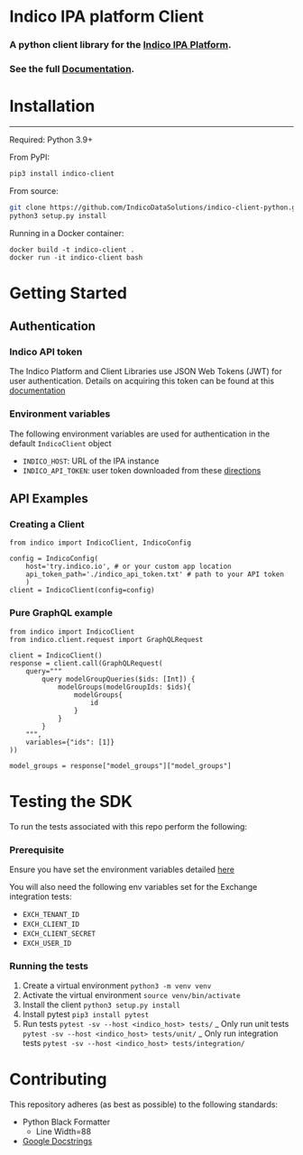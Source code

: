 # Indico IPA platform Client

### A python client library for the [Indico IPA Platform](https://try.indico.io/).

### See the full [Documentation](https://indicodatasolutions.github.io/indico-client-python/).

# Installation

---

Required: Python 3.9+

From PyPI:

```bash
pip3 install indico-client
```

From source:

```bash
git clone https://github.com/IndicoDataSolutions/indico-client-python.git
python3 setup.py install
```

Running in a Docker container:

```
docker build -t indico-client .
docker run -it indico-client bash
```

# Getting Started

## Authentication

### Indico API token

The Indico Platform and Client Libraries use JSON Web Tokens (JWT) for user
authentication. Details on acquiring this token can be found at this [documentation](https://docs.indicodata.ai/articles/#!common-questions-publication/how-do-i-get-started-developing-with-the-indico-api/q/API%2520token/qid/3328/qp/1)

### Environment variables

The following environment variables are used for authentication in the default `IndicoClient` object

- `INDICO_HOST`: URL of the IPA instance
- `INDICO_API_TOKEN`: user token downloaded from these [directions](#indico-api-token)

## API Examples

### Creating a Client

```python3
from indico import IndicoClient, IndicoConfig

config = IndicoConfig(
    host='try.indico.io', # or your custom app location
    api_token_path='./indico_api_token.txt' # path to your API token
    )
client = IndicoClient(config=config)
```

### Pure GraphQL example

```
from indico import IndicoClient
from indico.client.request import GraphQLRequest

client = IndicoClient()
response = client.call(GraphQLRequest(
    query="""
        query modelGroupQueries($ids: [Int]) {
	        modelGroups(modelGroupIds: $ids){
                modelGroups{
                    id
                }
            }
        }
    """,
    variables={"ids": [1]}
))

model_groups = response["model_groups"]["model_groups"]
```

# Testing the SDK

To run the tests associated with this repo perform the following:

### Prerequisite

Ensure you have set the environment variables detailed [here](#environment-variables)

You will also need the following env variables set for the Exchange integration tests:

- `EXCH_TENANT_ID`
- `EXCH_CLIENT_ID`
- `EXCH_CLIENT_SECRET`
- `EXCH_USER_ID`

### Running the tests

1. Create a virtual environment
   `python3 -m venv venv`
2. Activate the virtual environment
   `source venv/bin/activate`
3. Install the client
   `python3 setup.py install`
4. Install pytest
   `pip3 install pytest`
5. Run tests
   `pytest -sv --host <indico_host> tests/`
   _ Only run unit tests `pytest -sv --host <indico_host> tests/unit/`
   _ Only run integration tests `pytest -sv --host <indico_host> tests/integration/`

# Contributing

This repository adheres (as best as possible) to the following standards:

- Python Black Formatter
  - Line Width=88
- [Google Docstrings](https://sphinxcontrib-napoleon.readthedocs.io/en/latest/example_google.html)
